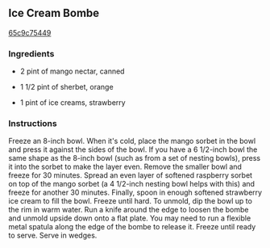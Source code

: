 ## Ice Cream Bombe

[65c9c75449](http://www.epicurious.com/recipes/food/views/ice-cream-bombe-231341)

### Ingredients

 - 2 pint of mango nectar, canned

 - 1 1/2 pint of sherbet, orange

 - 1 pint of ice creams, strawberry

### Instructions

Freeze an 8-inch bowl. When it's cold, place the mango sorbet in the bowl and press it against the sides of the bowl. If you have a 6 1/2-inch bowl the same shape as the 8-inch bowl (such as from a set of nesting bowls), press it into the sorbet to make the layer even. Remove the smaller bowl and freeze for 30 minutes. Spread an even layer of softened raspberry sorbet on top of the mango sorbet (a 4 1/2-inch nesting bowl helps with this) and freeze for another 30 minutes. Finally, spoon in enough softened strawberry ice cream to fill the bowl. Freeze until hard. To unmold, dip the bowl up to the rim in warm water. Run a knife around the edge to loosen the bombe and unmold upside down onto a flat plate. You may need to run a flexible metal spatula along the edge of the bombe to release it. Freeze until ready to serve. Serve in wedges.